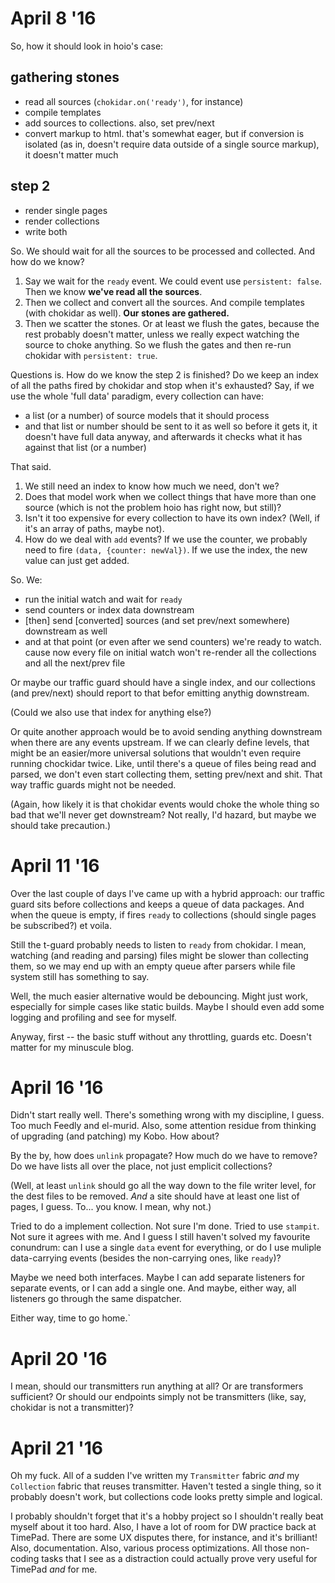 # April 8 '16

So, how it should look in hoio's case:

## gathering stones
- read all sources (`chokidar.on('ready')`, for instance)
- compile templates
- add sources to collections. also, set prev/next
- convert markup to html. that's somewhat eager, but if conversion is isolated (as in, doesn't require data outside of a single source markup), it doesn't matter much


## step 2
- render single pages
- render collections
- write both

So. We should wait for all the sources to be processed and collected. And how do we know?
1.  Say we wait for the `ready` event. We could event use `persistent: false`.
    Then we know **we've read all the sources**.
2.  Then we collect and convert all the sources. And compile templates (with chokidar as well).
    **Our stones are gathered.**
3.  Then we scatter the stones. Or at least we flush the gates, because the rest probably doesn't matter, unless
    we really expect watching the source to choke anything. So we flush the gates and then re-run chokidar with `persistent: true`.
    
Questions is. How do we know the step 2 is finished? Do we keep an index of all the paths fired by chokidar and stop when it's exhausted?
Say, if we use the whole 'full data' paradigm, every collection can have:
- a list (or a number) of source models that it should process
- and that list or number should be sent to it as well
  so before it gets it, it doesn't have full data anyway, and afterwards it checks what it has against that list (or a number)

That said.
1. We still need an index to know how much we need, don't we?
2. Does that model work when we collect things that have more than one source (which is not the problem hoio has right now, but still)?
3. Isn't it too expensive for every collection to have its own index? (Well, if it's an array of paths, maybe not).
4. How do we deal with `add` events? If we use the counter, we probably need to fire `(data, {counter: newVal})`. If we use the index, the new value can just get added.
    
So. We:
- run the initial watch and wait for `ready`
- send counters or index data downstream
- [then] send [converted] sources (and set prev/next somewhere) downstream as well
- and at that point (or even after we send counters) we're ready to watch. cause now every file on initial watch won't re-render all the collections and all the next/prev file

Or maybe our traffic guard should have a single index, and our collections (and prev/next) should report to that befor emitting anythig downstream.

(Could we also use that index for anything else?)



Or quite another approach would be to avoid sending anything downstream when there are any events upstream. If we can clearly define levels, that might be an easier/more universal solutions that wouldn't even require running chockidar twice. Like, until there's a queue of files being read and parsed, we don't even start collecting them, setting prev/next and shit. That way traffic guards might not be needed.
 
(Again, how likely it is that chokidar events would choke the whole thing so bad that we'll never get downstream? Not really, I'd hazard, but maybe we should take precaution.)

# April 11 '16

Over the last couple of days I've came up with a hybrid approach: our traffic guard sits before collections and keeps a queue of data packages. And when the queue is empty, if fires `ready` to collections (should single pages be subscribed?) et voila.

Still the t-guard probably needs to listen to `ready` from chokidar. I mean, watching (and reading and parsing) files might be slower than collecting them, so we may end up with an empty queue after parsers while file system still has something to say.

Well, the much easier alternative would be debouncing. Might just work, especially for simple cases like static builds. Maybe I should even add some logging and profiling and see for myself.

Anyway, first -- the basic stuff without any throttling, guards etc. Doesn't matter for my minuscule blog.

# April 16 '16

Didn't start really well. There's something wrong with my discipline, I guess. Too much Feedly and el-murid. Also, some attention residue from thinking of upgrading (and patching) my Kobo. How about?

By the by, how does `unlink` propagate? How much do we have to remove? Do we have lists all over the place, not just emplicit collections?

(Well, at least `unlink` should go all the way down to the file writer level, for the dest files to be removed. _And_ a site should have at least one list of pages, I guess. To... you know. I mean, why not.)

Tried to do a implement collection. Not sure I'm done. Tried to use `stampit`. Not sure it agrees with me. And I guess I still haven't solved my favourite conundrum: can I use a single `data` event for everything, or do I use muliple data-carrying events (besides the non-carrying ones, like `ready`)?

Maybe we need both interfaces. Maybe I can add separate listeners for separate events, or I can add a single one.
And maybe, either way, all listeners go through the same dispatcher.

Either way, time to go home.`

# April 20 '16

I mean, should our transmitters run anything at all? Or are transformers sufficient? Or should our endpoints simply not be transmitters (like, say, chokidar is not a transmitter)?

# April 21 '16

Oh my fuck. All of a sudden I've written my `Transmitter` fabric _and_ my `Collection` fabric that reuses transmitter. Haven't tested a single thing, so it probably doesn't work, but collections code looks pretty simple and logical.

I probably shouldn't forget that it's a hobby project so I shouldn't really beat myself about it too hard. Also, I have a lot of room for DW practice back at TimePad. There are some UX disputes there, for instance, and it's brilliant! Also, documentation. Also, various process optimizations. All those non-coding tasks that I see as a distraction could actually prove very useful for TimePad _and_ for me.